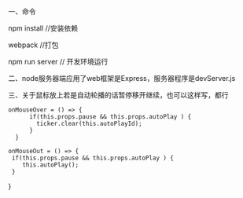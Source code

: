 一、命令

npm install
//安装依赖

webpack
//打包

npm run server
// 开发环境运行


二、node服务器端应用了web框架是Express，服务器程序是devServer.js


三、关于鼠标放上若是自动轮播的话暂停移开继续，也可以这样写，都行

    onMouseOver = () => {
          if(this.props.pause && this.props.autoPlay ) {
            ticker.clear(this.autoPlayId);
          }
      }

    onMouseOut = () => {
     if(this.props.pause && this.props.autoPlay ) {
        this.autoPlay();
     }
  }
